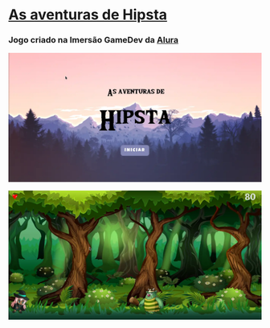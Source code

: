 # [As aventuras de Hipsta](https://darktechlc.github.io/thehipstasadventure/)

### Jogo criado na Imersão GameDev da [Alura](https://alura.com.br)

!["Tela Inicial"](tela-inicial.webp)

!["Tela Jogo"](tela-jogo.webp)
